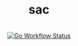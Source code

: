 <h1 align="center">sac</h1>

<br />

<div align="center">
  <!-- Github Actions -->
  <a href="https://github.com/GenerateNU/sac/actions/workflows/go.yml">
    <img src="https://github.com/GenerateNU/sac/actions/workflows/go.yml/badge.svg"
      alt="Go Workflow Status" />
  </a>
</div>
